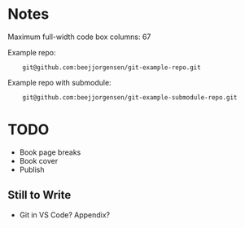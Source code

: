# Notes

Maximum full-width code box columns: 67

Example repo:
```
    git@github.com:beejjorgensen/git-example-repo.git
```

Example repo with submodule:
```
    git@github.com:beejjorgensen/git-example-submodule-repo.git
```

# TODO

* Book page breaks
* Book cover
* Publish

## Still to Write

* Git in VS Code? Appendix?
